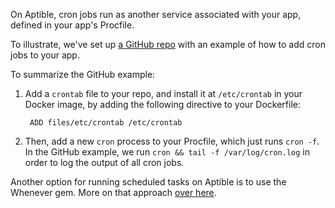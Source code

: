 On Aptible, cron jobs run as another service associated with your app, defined in your app's Procfile.

To illustrate, we've set up [a GitHub repo](https://github.com/aptible/docker-cron-example) with an example of how to add cron jobs to your app.

To summarize the GitHub example:

1. Add a `crontab` file to your repo, and install it at `/etc/crontab` in your Docker image, by adding the following directive to your Dockerfile:

        ADD files/etc/crontab /etc/crontab

1. Then, add a new `cron` process to your Procfile, which just runs `cron -f`. In the GitHub example, we run `cron && tail -f /var/log/cron.log` in order to log the output of all cron jobs.

Another option for running scheduled tasks on Aptible is to use the Whenever gem. More on that approach [over here](/topics/paas/how-to-use-whenever).